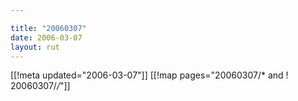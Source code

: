 ```yaml
---

title: "20060307"
date: 2006-03-07
layout: rut
---
```


[[!meta updated="2006-03-07"]]
[[!map pages="20060307/* and ! 20060307/*/*"]]
